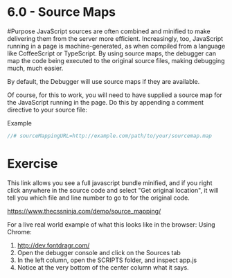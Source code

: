# 6.0 - Source Maps

#Purpose
JavaScript sources are often combined and minified to make delivering them from the server more efficient. Increasingly, too, JavaScript running in a page is machine-generated, as when compiled from a language like CoffeeScript or TypeScript. By using source maps, the debugger can map the code being executed to the original source files, making debugging much, much easier.

By default, the Debugger will use source maps if they are available.

Of course, for this to work, you will need to have supplied a source map for the JavaScript running in the page. Do this by appending a comment directive to your source file:

Example 

````js
//# sourceMappingURL=http://example.com/path/to/your/sourcemap.map
````

# Exercise
This link allows you see a full javascript bundle minified, and if you right click anywhere in the source code and select "Get original location", it will tell you which file and line number to go to for the original code.

https://www.thecssninja.com/demo/source_mapping/

For a live real world example of what this looks like in the browser:  Using Chrome:

1. http://dev.fontdragr.com/
2. Open the debugger console and click on the Sources tab
3. In the left column, open the SCRIPTS folder, and inspect app.js
4. Notice at the very bottom of the center column what it says.

